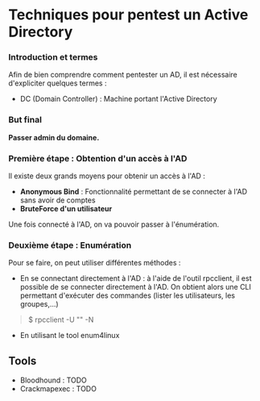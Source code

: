 # Techniques pour pentest un Active Directory

### Introduction et termes
Afin de bien comprendre comment pentester un AD, il est nécessaire d'expliciter quelques termes :
- DC (Domain Controller) : Machine portant l'Active Directory

### But final
**Passer admin du domaine.**

### Première étape : Obtention d'un accès à l'AD
Il existe deux grands moyens pour obtenir un accès à l'AD :
- **Anonymous Bind** : Fonctionnalité permettant de se connecter à l'AD sans avoir de comptes
- **BruteForce d'un utilisateur**

Une fois connecté à l'AD, on va pouvoir passer à l'énumération.

### Deuxième étape : Enumération
Pour se faire, on peut utiliser différentes méthodes :
- En se connectant directement à l'AD : à l'aide de l'outil rpcclient, il est possible de se connecter directement à l'AD. On obtient alors une CLI permettant d'exécuter des commandes (lister les utilisateurs, les groupes,...)
> $ rpcclient <IP du DC> -U "" -N
- En utilisant le tool enum4linux


## Tools
- Bloodhound : TODO
- Crackmapexec : TODO
